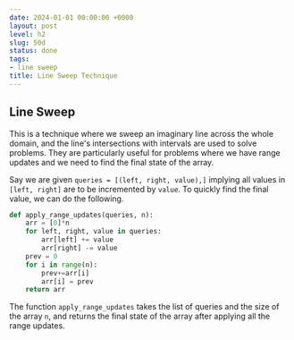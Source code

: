 ```yaml
---
date: 2024-01-01 00:00:00 +0000
layout: post
level: h2
slug: 50d
status: done
tags:
- line sweep
title: Line Sweep Technique
---
```


## Line Sweep
This is a technique where we sweep an imaginary line across the whole domain, and the line's intersections with intervals are used to solve problems. They are particularly useful for problems where we have range updates and we need to find the final state of the array.

Say we are given `queries = [(left, right, value),]` implying all values in `[left, right]` are to be incremented by `value`. To quickly find the final value, we can do the following.

```python
def apply_range_updates(queries, n):
    arr = [0]*n
    for left, right, value in queries:
        arr[left] += value
        arr[right] -= value
    prev = 0
    for i in range(n):
        prev+=arr[i]
        arr[i] = prev
    return arr
```

The function `apply_range_updates` takes the list of queries and the size of the array `n`, and returns the final state of the array after applying all the range updates.